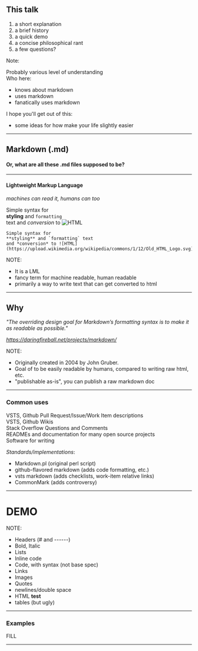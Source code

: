 ## This talk

1. a short explanation
2. a brief history
3. a quick demo
4. a concise philosophical rant
5. a few questions?


Note:  

Probably various level of understanding  
Who here:
  - knows about markdown
  - uses markdown
  - fanatically uses markdown

I hope you'll get out of this:
  - some ideas for how make your life slightly easier

---

## Markdown (.md)

#### Or, what are all these .md files supposed to be?

---

#### Lightweight Markup Language
*machines can read it, humans can too*

Simple syntax for  
**styling** and `formatting`  
text and *conversion* to ![HTML](https://upload.wikimedia.org/wikipedia/commons/1/12/Old_HTML_Logo.svg)  



```
Simple syntax for 
**styling** and `formatting` text 
and *conversion* to ![HTML](https://upload.wikimedia.org/wikipedia/commons/1/12/Old_HTML_Logo.svg)
```

NOTE:  

- It is a LML
- fancy term for machine readable, human readable
- primarily a way to write text that can get converted to html

---

## Why

*"The overriding design goal for Markdown’s formatting syntax is to make it as readable as possible."*  

*https://daringfireball.net/projects/markdown/*

NOTE:  
- Originally created in 2004 by John Gruber.
- Goal of to be easily readable by humans, compared to writing raw html, etc.
- "publishable as-is", you can publish a raw markdown doc

---

### Common uses

VSTS, Github Pull Request/Issue/Work Item descriptions  
VSTS, Github Wikis  
Stack Overflow Questions and Comments  
READMEs and documentation for many open source projects  
Software for writing

*Standards/implementations*:  
- Markdown.pl (original perl script)
- github-flavored markdown (adds code formatting, etc.)
- vsts markdown (adds checklists, work-item relative links)
- CommonMark (adds controversy)

---

# DEMO

NOTE:  
- Headers (# and ------)
- Bold, Italic
- Lists
- Inline code
- Code, with syntax (not base spec)
- Links
- Images
- Quotes
- newlines/double space
- HTML <b>test</b>
- tables (but ugly)


---

### Examples

FILL


---